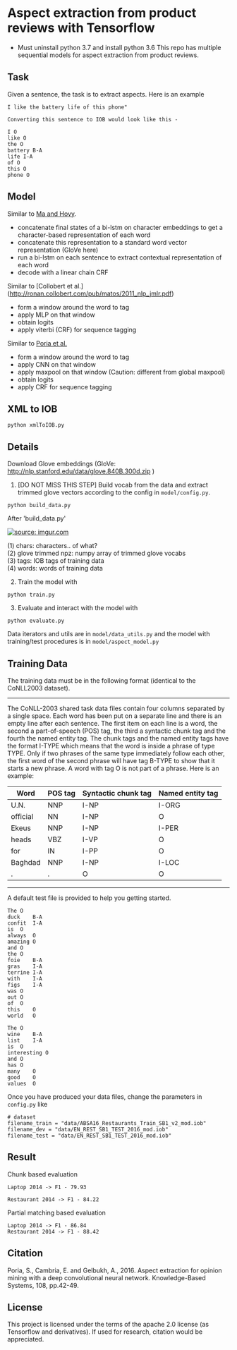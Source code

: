 # Aspect extraction from product reviews with Tensorflow
* Must uninstall python 3.7 and install python 3.6
This repo has multiple sequential models for aspect extraction from product reviews.

## Task

Given a sentence, the task is to extract aspects. Here is an example

```
I like the battery life of this phone"

Converting this sentence to IOB would look like this -

I O
like O
the O
battery B-A
life I-A
of O
this O
phone O

```


## Model

Similar to [Ma and Hovy](https://arxiv.org/pdf/1603.01354.pdf).

- concatenate final states of a bi-lstm on character embeddings to get a character-based representation of each word
- concatenate this representation to a standard word vector representation (GloVe here)
- run a bi-lstm on each sentence to extract contextual representation of each word
- decode with a linear chain CRF

Similar to [Collobert et al.] (http://ronan.collobert.com/pub/matos/2011_nlp_jmlr.pdf)

- form a window around the word to tag
- apply MLP on that window
- obtain logits
- apply viterbi (CRF) for sequence tagging

Similar to [Poria et al.](https://www.sciencedirect.com/science/article/pii/S0950705116301721)

- form a window around the word to tag
- apply CNN on that window
- apply maxpool on that window (Caution: different from global maxpool)
- obtain logits
- apply CRF for sequence tagging

## XML to IOB

```
python xmlToIOB.py
```

## Details

Download Glove embeddings (GloVe: http://nlp.stanford.edu/data/glove.840B.300d.zip )

1. [DO NOT MISS THIS STEP] Build vocab from the data and extract trimmed glove vectors according to the config in `model/config.py`.

```
python build_data.py
```

After 'build_data.py'

<a href="https://imgur.com/0Ky7SjU"><img src="https://i.imgur.com/0Ky7SjU.png" title="source: imgur.com" /></a>

 (1) chars: characters.. of what? <br>
 (2) glove trimmed npz: numpy array of trimmed glove vocabs <br>
 (3) tags: IOB tags of training data<br>
 (4) words: words of training data<br>


2. Train the model with

```
python train.py
```


3. Evaluate and interact with the model with
```
python evaluate.py
```


Data iterators and utils are in `model/data_utils.py` and the model with training/test procedures is in `model/aspect_model.py`


## Training Data


The training data must be in the following format (identical to the CoNLL2003 dataset).

-----

The CoNLL-2003 shared task data files contain four columns separated by a single space. Each word has been put on a separate line and there is an empty line after each sentence. The first item on each line is a word, the second a part-of-speech (POS) tag, the third a syntactic chunk tag and the fourth the named entity tag. The chunk tags and the named entity tags have the format I-TYPE which means that the word is inside a phrase of type TYPE. Only if two phrases of the same type immediately follow each other, the first word of the second phrase will have tag B-TYPE to show that it starts a new phrase. A word with tag O is not part of a phrase. Here is an example:

| Word | POS tag | Syntactic chunk tag | Named entity tag |
| ---- | ---- | ---- | ---- |
|   U.N.|NNP|I-NP|I-ORG |
|official|NN|I-NP|O|
|Ekeus|NNP|I-NP|I-PER| 
|heads|VBZ|I-VP|O| 
|for|IN|I-PP|O|
|Baghdad|NNP|I-NP|I-LOC| 
|.|.|O|O| 
   
-----



A default test file is provided to help you getting started.


```
The	O
duck	B-A
confit	I-A
is	O
always	O
amazing	O
and	O
the	O
foie	B-A
gras	I-A
terrine	I-A
with	I-A
figs	I-A
was	O
out	O
of	O
this	O
world	O

The	O
wine	B-A
list	I-A
is	O
interesting	O
and	O
has	O
many	O
good	O
values	O
```


Once you have produced your data files, change the parameters in `config.py` like

```
# dataset
filename_train = "data/ABSA16_Restaurants_Train_SB1_v2_mod.iob"
filename_dev = "data/EN_REST_SB1_TEST_2016_mod.iob"
filename_test = "data/EN_REST_SB1_TEST_2016_mod.iob"
```

## Result

Chunk based evaluation

```
Laptop 2014 -> F1 - 79.93

Restaurant 2014 -> F1 - 84.22
```
Partial matching based evaluation
```
Laptop 2014 -> F1 - 86.84
Restaurant 2014 -> F1 - 88.42
```
## Citation


Poria, S., Cambria, E. and Gelbukh, A., 2016. Aspect extraction for opinion mining with a deep convolutional neural network. Knowledge-Based Systems, 108, pp.42-49.


## License

This project is licensed under the terms of the apache 2.0 license (as Tensorflow and derivatives). If used for research, citation would be appreciated.

